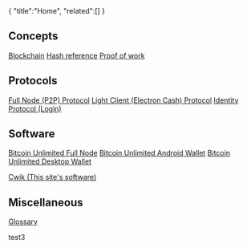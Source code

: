 <div class="cwikmeta">
{
"title":"Home",
"related":[]
}</div>

## Concepts
[Blockchain](blockchain)
[Hash reference](hash__reference)
[Proof of work](proof__of__work)
## Protocols
[Full Node (P2P) Protocol](protocol)
[Light Client (Electron Cash) Protocol](electrs__protocol)
[Identity Protocol (Login)](identity__protocol)
## Software
[Bitcoin Unlimited Full Node](bu_bitcoind)
[Bitcoin Unlimited Android Wallet](bu_android)
[Bitcoin Unlimited Desktop Wallet](bu_desktop)

[Cwik (This site's software)](cwik) 
## Miscellaneous
[Glossary](glossary)

test3